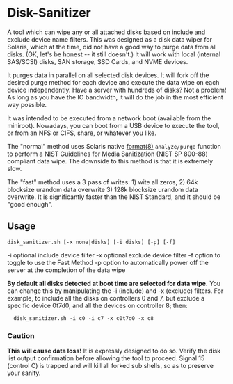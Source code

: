 # Disk-Sanitizer
A tool which can wipe any or all attached disks based on include and exclude device name filters. This was designed as a disk data wiper for Solaris, which at the time, did not have a good way to purge data from all disks. (OK, let's be honest -- it still doesn't.) It will work with local (internal SAS/SCSI) disks, SAN storage, SSD Cards, and NVME devices.

It purges data in parallel on all selected disk devices. It will fork off the desired purge method for each device and execute the data wipe on each device independently. Have a server with hundreds of disks? Not a problem!
As long as you have the IO bandwidth, it will do the job in the most efficient way possible.

It was intended to be executed from a network boot (available from the miniroot). Nowadays, you can boot from a USB device to execute the tool, or from an NFS or CIFS, share, or whatever you like.

The "normal" method uses Solaris native [format\(8\)](https://docs.oracle.com/cd/E88353_01/html/E72487/format-8.html) `analyze/purge` function to perform a NIST Guidelines for Media Sanitization (NIST SP 800-88) compliant data wipe. The downside to this method is that it is extremely slow.

The "fast" method uses a 3 pass of writes: 1) wite all zeros, 2) 64k blocksize urandom data overwrite 3) 128k blocksize urandom data overwrite. It is significantly faster than the NIST Standard, and it should be "good enough".

## Usage
  `disk_sanitizer.sh [-x none|disks] [-i disks] [-p] [-f]`
  
  -i   optional include device filter
  -x   optional exclude device filter
  -f   option to toggle to use the Fast Method
  -p   option to automatically power off the server at the completion of the data wipe
  
  **By default all disks detected at boot time are selected for data wipe.**
  You can change this by manipulating the -i (include) and -x (exclude) filters.
  For example, to include all the disks on controllers 0 and 7, but exclude a specific device 0t7d0, and all the devices on controller 8; then:
  
```
  disk_sanitizer.sh -i c0 -i c7 -x c0t7d0 -x c8
```
  
### Caution
**This will cause data loss!**
It is expressly designed to do so. Verify the disk list output confirmation before allowing the tool to proceed.
Signal 15 (control C) is trapped and will kill all forked sub shells, so as to preserve your sanity.

